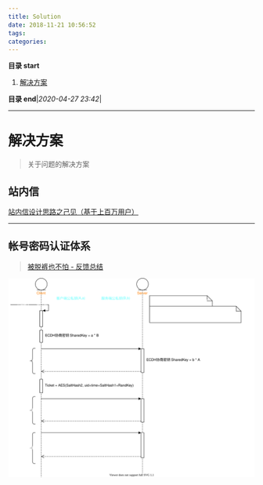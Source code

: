 ```yaml
---
title: Solution
date: 2018-11-21 10:56:52
tags: 
categories: 
---
```


**目录 start**

1. [解决方案](#解决方案)

**目录 end**|_2020-04-27 23:42_|
****************************************
# 解决方案
> 关于问题的解决方案

## 站内信
[站内信设计思路之己见（基于上百万用户）](http://www.cnblogs.com/x-xk/archive/2012/11/17/2770935.html)


************************

## 帐号密码认证体系
> [被脱裤也不怕 - 反馈总结](https://blog.coderzh.com/2016/01/13/password-security-additional/)

![](img/auth-and-store.drawio.svg)
